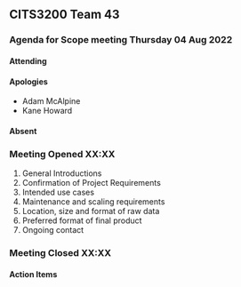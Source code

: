 ## CITS3200 Team 43

### Agenda for Scope meeting Thursday 04 Aug 2022

#### Attending

#### Apologies
* Adam McAlpine
* Kane Howard

#### Absent

### Meeting Opened XX:XX

1. General Introductions
2. Confirmation of Project Requirements
3. Intended use cases
4. Maintenance and scaling requirements
5. Location, size and format of raw data
6. Preferred format of final product
7. Ongoing contact

### Meeting Closed XX:XX

#### Action Items
